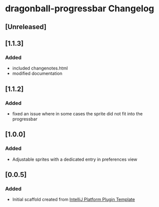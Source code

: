 <!-- Keep a Changelog guide -> https://keepachangelog.com -->

# dragonball-progressbar Changelog

## [Unreleased]

## [1.1.3]
### Added
- included changenotes.html
- modified documentation

## [1.1.2]
### Added
- fixed an issue where in some cases the sprite did not fit into the progressbar

## [1.0.0]
### Added
- Adjustable sprites with a dedicated entry in preferences view

## [0.0.5]
### Added
- Initial scaffold created from [IntelliJ Platform Plugin Template](https://github.com/JetBrains/intellij-platform-plugin-template)

